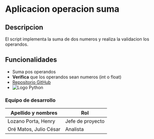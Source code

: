 

# Aplicacion operacion suma
## Descripcion
El script implementa la suma de dos numeros y realiza la validacion los operandos.
## Funcionalidades
- Suma pos operandos
- **Verifica** que los operandos sean numeros (int o float)
- [Repositorio GitHub]([https://github.com/lhenryporta27/operacion-suma.git)
- ![Logo Python](https://static-00.iconduck.com/assets.00/logo-python-icon-506x512-t38ct41x.png)
### Equipo de desarrollo
| Apellido y nombres | Rol |
| ------------------ | --- |
| Lozano Porta, Henry| Jefe de proyecto |
| Oré Matos, Julio César | Analista |
